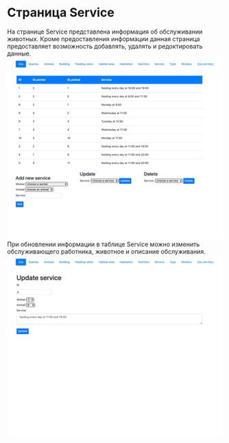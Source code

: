 # Страница Service

На странице Service представлена информация об обслуживании животных. Кроме предоставления информации данная страница предоставляет возможность добавлять, удалять и редоктировать данные.
![](16.png)
При обновлении информации в таблице Service можно изменить обслуживающего работника, животное  и  описание обслуживания.
![](17.png)